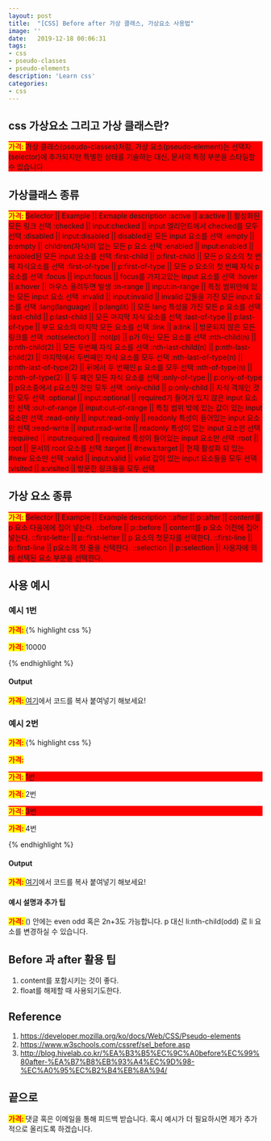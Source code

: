 ```yaml
---
layout: post
title:  "[CSS] Before after 가상 클래스, 가상요소 사용법"
image: ''
date:   2019-12-18 00:06:31
tags:
- css
- pseudo-classes
- pseudo-elements
description: 'Learn css'
categories:
- css
---
```


## css 가상요소 그리고 가상 클래스란?
가상 클래스(pseudo-classes)처럼, 가상 요소(pseudo-element)는 선택자(selector)에 추가되지만 특별한 상태를 기술하는 대신, 문서의 특정 부분을 스타일할 수 있습니다

## 가상클래스 종류

Selector || Example || Exmaple description
:active	|| a:active || 활성화된 모든 링크 선택
:checked ||	input:checked || input 엘리먼트에서 checked를 모두 선택
:disabled || input:disabled || disabled된 모든 input 요소를 선택
:empty || p:empty || children(자식)이 없는 모든 p 요소 선택
:enabled || input:enabled || enabled된 모든 input 요소를 선택
:first-child || p:first-child || 모든 p 요소의 첫 번째 자식요소를 선택
:first-of-type || p:first-of-type || 모든 p 요소의 첫 번째 자식 p 요소를 선택
:focus || input:focus || focus를 가지고있는 input 요소를 선택
:hover || a:hover || 마우스 올려두면 발생
:in-range || input:in-range || 특정 범위안에 있는 모든 input 요소 선택
:invalid || input:invalid || invalid 값들을 가진 모든 input 요소를 선택
:lang(language) || p:lang(it) || 모든 lang 특성을 가진 모든 p 요소를 선택
:last-child || p:last-child || 모든 마지막 자식 요소를 선택
:last-of-type || p:last-of-type || 부모 요소의 마지막 모든 요소를 선택
:link || a:link || 방문되지 않은 모든 링크를 선택
:not(selector) || :not(p) || p가 아닌 모든 요소를 선택
:nth-child(n) || p:nth-child(2) || 모든 두번째 자식 요소를 선택
:nth-last-child(n) || p:nth-last-child(2) || 마지막에서 두번째인 자식 요소를 모두 선택
:nth-last-of-type(n) || p:nth-last-of-type(2) || 뒤에서 두 번째인 p 요소를 모두 선택
:nth-of-type(n) || p:nth-of-type(2) || 두 째인 모든 자식 요소를 선택
:only-of-type || p:only-of-type || p요소중에서 p요소인 것만 모두 선택
:only-child || p:only-child || 자식 객체인 것만 모두 선택
:optional || input:optional || required가 들어가 있지 않은 input 요소만 선택
:out-of-range || input:out-of-range	|| 특정 범위 밖에 있는 값이 있는 input 요소만 선택
:read-only || input:read-only || readonly 특성이 들어있는 input 요소만 선택
:read-write || input:read-write || readonly 특성이 없는 input 요소만 선택
:required || input:required || required 특성이 들어있는 input 요소만 선택
:root || root || 문서의 root 요소를 선택
:target || #news:target || 현재 활성화 되 있는 #new 요소만 선택
:valid || input:valid || valid 값이 있는 input 요소들을 모두 선택
:visited || a:visited || 방문한 링크들을 모두 선택

## 가상 요소 종류

Selector || Example || Example description
::after || p::after || content를 p 요소 다음에에 집어 넣는다.
::before || p::before || content를 p 요소 이전에 집어 넣는다.
::first-letter || p::first-letter || p 요소의 첫문자를 선택한다.
::first-line || p::first-line || p요소의 첫 줄을 선택한다.
::selection || p::selection	|| 사용자에 의해 선택된 요소 부분을 선택한다.

## 사용 예시

### 예시 1번
{% highlight css %}
<!DOCTYPE html>
<html>
<head>
<style>
     /* before 사용*/
    p::before {
        content: "가격: ";
        background-color: yellow;
        color: red;
        font-weight: bold;
    }

    /* After 사용*/
    p::after {
        content: "원";
        margin-left: 10px;
        color: red;
        font-weight: bold;
    }
</style>
</head>
<body>
<p>10000</p>
</body>
</html>
{% endhighlight %}

#### Output
<a href="http://www.cssdesk.com/">여기</a>에서 코드를 복사 붙여넣기 해보세요!

### 예시 2번
{% highlight css %}
<!DOCTYPE html>
<html>
<head>
<style>
p:nth-child(odd) {
    background: red;
}

p:nth-child(even) {
    background: blue;
}

p:nth-last-child(1) {
  background: black;
  color: white;
}
</style>
</head>
<body>

<p>1번</p> <!-- 빨간색 -->
<p>2번</p> <!-- 파란색 -->
<p>3번</p> <!-- 빨간색 -->
<p>4번</p> <!-- 검은색 바탕에 흰색 글씨 -->

</body>
</html>
{% endhighlight %}

#### Output
<a href="http://www.cssdesk.com/">여기</a>에서 코드를 복사 붙여넣기 해보세요!

#### 예시 설명과 추가 팁
() 안에는 even odd 혹은 2n+3도 가능합니다.
p 대신 li:nth-child(odd) 로 li 요소를 변경하실 수 있습니다.

## Before 과 after 활용 팁
1. content를 포함시키는 것이 좋다.
2. float를 해제할 때 사용되기도한다.

## Reference
1. https://developer.mozilla.org/ko/docs/Web/CSS/Pseudo-elements
2. https://www.w3schools.com/cssref/sel_before.asp
3. http://blog.hivelab.co.kr/%EA%B3%B5%EC%9C%A0before%EC%99%80after-%EA%B7%B8%EB%93%A4%EC%9D%98-%EC%A0%95%EC%B2%B4%EB%8A%94/


## 끝으로
댓글 혹은 이메일을 통해 피드백 받습니다. 혹시 예시가 더 필요하시면 제가 추가적으로 올리도록 하겠습니다.